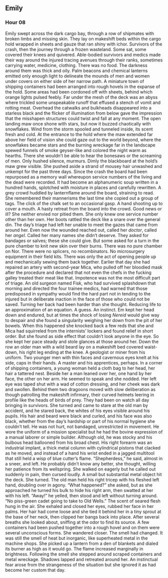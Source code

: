 ## Emily
### Hour 08
Emily swept across the dark cargo bay, through a row of shipmates with broken limbs and missing skin. They lay on makeshift beds within the cargo hold wrapped in sheets and gauze that ran shiny with ichor. Survivors of the crash, then the journey through a frozen wasteland. Some sat, some covered their knees and quivered. Able-bodied survivors and medics made their way around the injured tracing avenues through their ranks, sometimes carrying water, medicine, clothing. There was no food. 
The darkness around them was thick and oily. Palm beacons and chemical lanterns emitted only enough light to delineate the mounds of men and women under covers on either side of her narrow path. A miniature town of shipping containers had been arranged into rough hovels in the expanse of the hold. Some areas had been cordoned off with sheets, behind which orange lights pulsed feebly. Far under the mesh of the deck was an abyss where trickled some unspeakable runoff that effused a stench of vomit and rotting meat. Overhead the catwalks and bulkheads disappeared into a starless black and the flicker of illumination from below gave the impression that the misshapen structures could twist and fall at any moment. The open landing maw once shone with stars, but now it buzzed chaotically with snowflakes. Wind from the storm spooled and tunneled inside, its scent fresh and cold.
At the entrance to the hold where the maw extended far above her field of vision she could gaze out to the world beyond, where the snowflakes became stars and the burning wreckage far in the landscape spewed funnels of smoke geyser-like and colored the night warm as hearths. There she wouldn’t be able to hear the bonesaws or the screaming of men. Only hushed silence, murmurs.
Dimly the blackboard at the hold’s maw grew visible. She pushed aside a strand of mousey hair unwashed and unkempt for the past three days. Since the crash the board had been repurposed as a memory wall whereupon service numbers of the living and the dead were recorded. It had become an alphanumeric soup written in a hundred hands, splotched with moisture in places and carefully rewritten.
A grey crowd huddled by lanternflame around the board, straining to read. She remembered their mannerisms the last time she copied out a group of tags. The click of the chalk set to an occasional gasp. A hand shooting up to cover a mouth. A hasty retreat from the board into the crowd. Good news or ill? She neither envied nor pitied them. She only knew one service number other than her own. 
Her boots rattled the deck like a snare over the general din. The day’s triage had left her unable to meet the gazes that came from around her. Even now the wounded reached out, called her *doctor*, called her *angel*. Called her many names she didn’t deserve. They asked for bandages or salves; these she could give. But some asked for a turn in the pure chamber to knit new skin over their burns. There was no pure chamber on Nor. There were no splicers, no recombinators. No microsurgery equipment in their field kits. There was only the act of opening people up and mechanically sewing them back together. 
Earlier that day she had repaired an artery with second-year Mica, who pulled off her bloodied mask after the procedure and declared that not even the chefs in the fucking galley treated their meat like that. Impotence was not the most difficult part of triage. An old surgeon named Fisk, who had survived splashdown that morning and directed the four trainee medics, had warned that those predisposed in sympathy would find the hard part not in tending to the injured but in deliberate inaction in the face of those who could not be saved. Turning her back had been harder than she thought. Reducing life to an approximation of an equation. A guess. An instinct. Em kept her head down and endured, but at times the shock of losing *Nereid* would give way to despair and she found a singularity weighing her down from the pit of her bowels. When this happened she knocked back a few reds that she and Mica had squirreled from the internists’ lockers and found relief in short order. But she found as side effect that couldn’t look anyone in the eye.
So she kept her pace steady and stole glances at those around her. Down the row an older man with a wild beard lay on a makeshift bed covered waist-down, his right leg ending at the knee. A geologist or miner from his uniform. Two younger men with thin faces and cavernous eyes knelt at his side, caps in their hands. A master and his apprentices, perhaps.
In a corner of shipping containers, a young woman held a cloth bag to her head, her hair a tattered nest. Beside her a man leaned over her, one hand by her face, the other on her arm. He seemed to speak and she nodded. Her left eye was taped shut with a wad of cotton dressing, and her cheek was dark and swollen. 
Behind them two dragoons moved with slow deliberation as though patrolling the makeshift infirmary, their curved helmets leering in profile like the heads of birds of prey. They had been on watch all day bringing in survivors.
She turned and came to stare at the old man by accident, and he stared back, the whites of his eyes visible around his pupils. His hair and beard were black and curled, and his face was also black, whether from the day’s hardship or part of his normal hygiene she couldn’t tell. He was not hurt, not bandaged, unrestricted in movement. He wore the uniform of a mission specialist but he had the bovine expression of a manual laborer or simple builder. Although old, he was stocky and his bulbous head ballooned from his broad chest. His right forearm was an industrial implant, a thick metal column with cylindrical pistons that clacked as he moved, and instead of a hand his wrist ended in a jagged multitool that still held a wisp of blue cutter’s flame.
“Shepherdess,” he said, almost in a sneer, and left. He probably didn’t know any better, she thought, willing her patience from its wellspring. She walked on eagerly but he called out suddenly in pain, then cursed loudly. A small but substantial metal object hit the deck. She turned. The old man held his right tricep with his fleshed left hand, doubling over in agony. 
“What happened?” she asked, but as she approached he turned his bulk to hide his right arm, then swatted at her with his left.
“Away!” he yelled, then stood and left without turning around. “No piss-green cadet going to take to Old Wells.”
The scent of seared flesh hung in the air. She exhaled and closed her eyes, rubbed her face in her palms. Her hair had come loose and she tied it behind her in a tiny sprout at the base of her neck, then clipped her bangs back into place. After several breaths she looked about, sniffing at the odor to find its source. A few containers had been pushed together into a rough hovel and on them were several unconscious forms. She wandered closer. The smell had changed. It was still the smell of heat but inorganic, like superheated metal in the machine shops.
 She picked up a lantern from a den of blankets and dialed its burner as high as it would go. The flame increased marginally in brightness. Following the smell she stepped around scraped containers and metal wreckage. Shadows lapped and retreated around her. An instinctual fear arose from the strangeness of the situation but she ignored it as had become her custom that day.